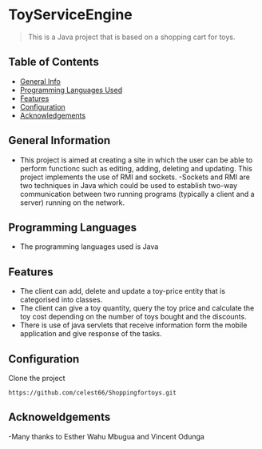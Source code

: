 # ToyServiceEngine
> This is a Java project that is based on a shopping cart for toys.

## Table of Contents
* [General Info](#general-information)
* [Programming Languages Used](#Programming-Langugages)
* [Features](#features)
* [Configuration](#Configuration)
* [Acknowledgements](#acknowledgements)

## General Information
- This project is aimed at creating a site in which the user can be able to perform functionc such as editing, adding, deleting and updating. This project implements the use of RMI and sockets.
-Sockets and RMI are two techniques in Java which could be used to establish two-way communication between two running programs (typically a client and a server) running on the network.

## Programming Languages 
- The programming languages used is Java

## Features
- The client can add, delete and update a toy-price entity that is categorised into classes.
- The client can give a toy quantity, query the toy price and calculate the toy cost depending on the number of toys bought and the discounts.
- There is use of java servlets that receive information form the mobile application and give response of the tasks.

## Configuration
Clone the project
```
https://github.com/celest66/Shoppingfortoys.git

```

## Acknoweldgements
-Many thanks to Esther Wahu Mbugua and Vincent Odunga



